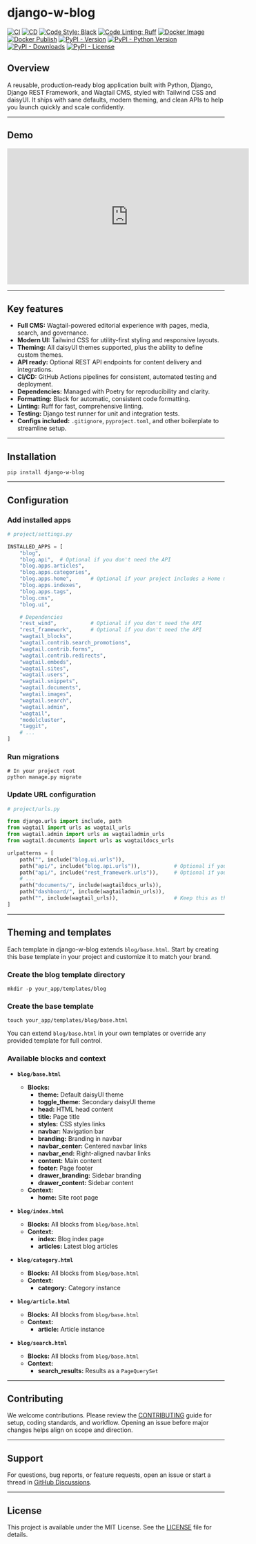 # django-w-blog

[![CI](https://github.com/youzarsiph/django-w-blog/actions/workflows/ci.yml/badge.svg)](https://github.com/youzarsiph/django-w-blog/actions/workflows/ci.yml)
[![CD](https://github.com/youzarsiph/django-w-blog/actions/workflows/cd.yml/badge.svg)](https://github.com/youzarsiph/django-w-blog/actions/workflows/cd.yml)
[![Code Style: Black](https://github.com/youzarsiph/django-w-blog/actions/workflows/black.yml/badge.svg)](https://github.com/youzarsiph/django-w-blog/actions/workflows/black.yml)
[![Code Linting: Ruff](https://github.com/youzarsiph/django-w-blog/actions/workflows/ruff.yml/badge.svg)](https://github.com/youzarsiph/django-w-blog/actions/workflows/ruff.yml)
[![Docker Image](https://github.com/youzarsiph/django-w-blog/actions/workflows/docker-image.yml/badge.svg)](https://github.com/youzarsiph/django-w-blog/actions/workflows/docker-image.yml)
[![Docker Publish](https://github.com/youzarsiph/django-w-blog/actions/workflows/docker-publish.yml/badge.svg)](https://github.com/youzarsiph/django-w-blog/actions/workflows/docker-publish.yml)
[![PyPI - Version](https://img.shields.io/pypi/v/django-w-blog?logo=pypi&logoColor=white)](https://pypi.org/project/django-w-blog/)
[![PyPI - Python Version](https://img.shields.io/pypi/pyversions/django-w-blog?logo=python&logoColor=white)](https://pypi.org/project/django-w-blog/)
[![PyPI - Downloads](https://img.shields.io/pypi/dm/django-w-blog?logo=pypi&logoColor=white)](https://pypi.org/project/django-w-blog/)
[![PyPI - License](https://img.shields.io/pypi/l/django-w-blog?logo=pypi&logoColor=white)](https://pypi.org/project/django-w-blog/)

## Overview

A reusable, production-ready blog application built with Python, Django, Django REST Framework, and Wagtail CMS, styled with Tailwind CSS and daisyUI. It ships with sane defaults, modern theming, and clean APIs to help you launch quickly and scale confidently.

---

## Demo

<iframe width="560" height="315" src="https://www.youtube.com/embed/NiBgi7huGbY?si=MEUZzjAGSGzgs3JZ" title="YouTube video player" frameborder="0" allow="accelerometer; autoplay; clipboard-write; encrypted-media; gyroscope; picture-in-picture; web-share" referrerpolicy="strict-origin-when-cross-origin" allowfullscreen></iframe>

---

## Key features

- **Full CMS:** Wagtail-powered editorial experience with pages, media, search, and governance.
- **Modern UI:** Tailwind CSS for utility-first styling and responsive layouts.
- **Theming:** All daisyUI themes supported, plus the ability to define custom themes.
- **API ready:** Optional REST API endpoints for content delivery and integrations.
- **CI/CD:** GitHub Actions pipelines for consistent, automated testing and deployment.
- **Dependencies:** Managed with Poetry for reproducibility and clarity.
- **Formatting:** Black for automatic, consistent code formatting.
- **Linting:** Ruff for fast, comprehensive linting.
- **Testing:** Django test runner for unit and integration tests.
- **Configs included:** `.gitignore`, `pyproject.toml`, and other boilerplate to streamline setup.

---

## Installation

```console
pip install django-w-blog
```

---

## Configuration

### Add installed apps

```python
# project/settings.py

INSTALLED_APPS = [
    "blog",
    "blog.api",  # Optional if you don't need the API
    "blog.apps.articles",
    "blog.apps.categories",
    "blog.apps.home",      # Optional if your project includes a Home model ('home.Home')
    "blog.apps.indexes",
    "blog.apps.tags",
    "blog.cms",
    "blog.ui",

    # Dependencies
    "rest_wind",           # Optional if you don't need the API
    "rest_framework",      # Optional if you don't need the API
    "wagtail_blocks",
    "wagtail.contrib.search_promotions",
    "wagtail.contrib.forms",
    "wagtail.contrib.redirects",
    "wagtail.embeds",
    "wagtail.sites",
    "wagtail.users",
    "wagtail.snippets",
    "wagtail.documents",
    "wagtail.images",
    "wagtail.search",
    "wagtail.admin",
    "wagtail",
    "modelcluster",
    "taggit",
    # ...
]
```

### Run migrations

```console
# In your project root
python manage.py migrate
```

### Update URL configuration

```python
# project/urls.py

from django.urls import include, path
from wagtail import urls as wagtail_urls
from wagtail.admin import urls as wagtailadmin_urls
from wagtail.documents import urls as wagtaildocs_urls

urlpatterns = [
    path("", include("blog.ui.urls")),
    path("api/", include("blog.api.urls")),           # Optional if you don't need the API
    path("api/", include("rest_framework.urls")),     # Optional if you don't need the API
    # ...
    path("documents/", include(wagtaildocs_urls)),
    path("dashboard/", include(wagtailadmin_urls)),
    path("", include(wagtail_urls)),                  # Keep this as the last pattern
]
```

---

## Theming and templates

Each template in django-w-blog extends `blog/base.html`. Start by creating this base template in your project and customize it to match your brand.

### Create the blog template directory

```console
mkdir -p your_app/templates/blog
```

### Create the base template

```console
touch your_app/templates/blog/base.html
```

You can extend `blog/base.html` in your own templates or override any provided template for full control.

### Available blocks and context

- **`blog/base.html`**
  - **Blocks:**
    - **theme:** Default daisyUI theme
    - **toggle_theme:** Secondary daisyUI theme
    - **head:** HTML head content
    - **title:** Page title
    - **styles:** CSS styles links
    - **navbar:** Navigation bar
    - **branding:** Branding in navbar
    - **navbar_center:** Centered navbar links
    - **navbar_end:** Right-aligned navbar links
    - **content:** Main content
    - **footer:** Page footer
    - **drawer_branding:** Sidebar branding
    - **drawer_content:** Sidebar content
  - **Context:**
    - **home:** Site root page

- **`blog/index.html`**
  - **Blocks:** All blocks from `blog/base.html`
  - **Context:**
    - **index:** Blog index page
    - **articles:** Latest blog articles

- **`blog/category.html`**
  - **Blocks:** All blocks from `blog/base.html`
  - **Context:**
    - **category:** Category instance

- **`blog/article.html`**
  - **Blocks:** All blocks from `blog/base.html`
  - **Context:**
    - **article:** Article instance

- **`blog/search.html`**
  - **Blocks:** All blocks from `blog/base.html`
  - **Context:**
    - **search_results:** Results as a `PageQuerySet`

---

## Contributing

We welcome contributions. Please review the [CONTRIBUTING](CONTRIBUTING.md) guide for setup, coding standards, and workflow. Opening an issue before major changes helps align on scope and direction.

---

## Support

For questions, bug reports, or feature requests, open an issue or start a thread in [GitHub Discussions](https://github.com/youzarsiph/django-w-blog/discussions).

---

## License

This project is available under the MIT License. See the [LICENSE](LICENSE) file for details.
